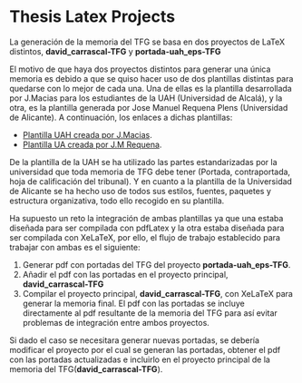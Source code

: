 # Thesis Latex Projects

  
La generación de la memoria del TFG se basa en dos proyectos de LaTeX distintos, **david_carrascal-TFG** y **portada-uah_eps-TFG**

El motivo de que haya dos proyectos distintos para generar una única memoria es debido a que se quiso hacer uso de dos plantillas distintas para quedarse con lo mejor de cada una. Una de ellas es la plantilla desarrollada por J.Macias para los estudiantes de la UAH (Universidad de Alcalá), y la otra, es la plantilla generada por Jose Manuel Requena Plens (Universidad de Alicante). A continuación, los enlaces a dichas plantillas:

- [Plantilla UAH creada por J.Macias](www.depeca.uah.es/images/plantillas/book-latex.zip).
- [Plantilla UA creada por J.M Requena](github.com/jmrplens/TFG-TFM_EPS).

De la plantilla de la UAH se ha utilizado las partes estandarizadas por la universidad que toda memoria de TFG debe tener (Portada, contraportada, hoja de calificación del tribunal). Y en cuanto a la plantilla de la Universidad de Alicante se ha hecho uso de todos sus estilos, fuentes, paquetes y estructura organizativa, todo ello recogido en su plantilla.

Ha supuesto un reto la integración de ambas plantillas ya que una estaba diseñada para ser compilada con pdfLatex y la otra estaba diseñada para ser compilada con XeLaTeX, por ello, el flujo de trabajo establecido para trabajar con ambas es el siguiente:

1. Generar pdf con portadas del TFG del proyecto  **portada-uah_eps-TFG**.
2. Añadir el pdf con las portadas en el proyecto principal, **david_carrascal-TFG**
3. Compilar el proyecto principal, **david_carrascal-TFG**, con XeLaTeX para generar la memoria final. El pdf con las portadas se incluye directamente al pdf resultante de la memoria del TFG para así evitar problemas de integración entre ambos proyectos.

Si dado el caso se necesitara generar nuevas portadas, se debería modificar el proyecto por el cual se generan las portadas, obtener el pdf con las portadas actualizadas e incluirlo en el proyecto principal de la memoria del TFG(**david_carrascal-TFG**). 




